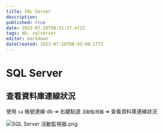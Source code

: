 ```yaml
---
title: SQL Server
description: 
published: true
date: 2023-07-20T08:51:27.471Z
tags: db, sqlserver
editor: markdown
dateCreated: 2023-07-20T08:45:00.177Z
---
```


# SQL Server

## 查看資料庫連線狀況
使用 `sa` 帳號連線 db ➔ 右鍵點選 `活動監視器` ➔ 查看資料庫連線狀況

![SQL Server 活動監視器.png](http://192.168.25.60:8000/files/file_storage/71505490.png)